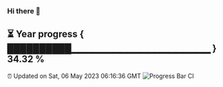 ### Hi there 👋
⏳ Year progress { ██████████▁▁▁▁▁▁▁▁▁▁▁▁▁▁▁▁▁▁▁▁ } 34.32 %
---
⏰ Updated on Sat, 06 May 2023 06:16:36 GMT
![Progress Bar CI](https://github.com/liununu/liununu/workflows/Progress%20Bar%20CI/badge.svg)
